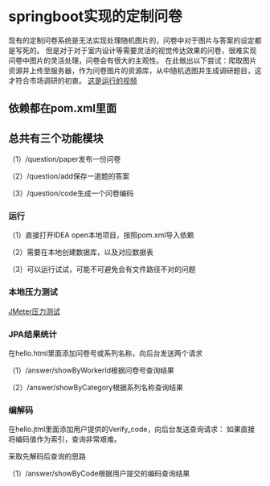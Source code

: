 # springboot实现的定制问卷
现有的定制问卷系统是无法实现处理随机图片的，问卷中对于图片与答案的设定都是写死的。
但是对于对于室内设计等需要灵活的视觉传达效果的问卷，很难实现问卷中图片的灵活处理，问卷会有很大的主观性。
在此做出以下尝试：爬取图片资源并上传至服务器，作为问卷图片的资源库，从中随机选图并生成调研题目，这才符合市场调研的初衷。
[这是运行的视频](https://www.bilibili.com/video/av94617689)
## 依赖都在pom.xml里面
## 总共有三个功能模块
（1）/question/paper发布一份问卷

（2）/question/add保存一道题的答案

（3）/question/code生成一个问卷编码
### 运行
（1）直接打开IDEA open本地项目，按照pom.xml导入依赖

（2）需要在本地创建数据库，以及对应数据表

（3）可以运行试试，可能不可避免会有文件路径不对的问题

### 本地压力测试
[JMeter压力测试](https://www.bilibili.com/video/av94782753)
### JPA结果统计
在hello.html里面添加问卷号或系列名称，向后台发送两个请求

（1）/answer/showByWorkerId根据问卷号查询结果

（2）/answer/showByCategory根据系列名称查询结果
### 编解码
在hello.jtml里面添加用户提供的Verify_code，向后台发送查询请求：
如果直接将编码值作为索引，查询非常艰难。

采取先解码后查询的思路

（1）/answer/showByCode根据用户提交的编码查询结果
